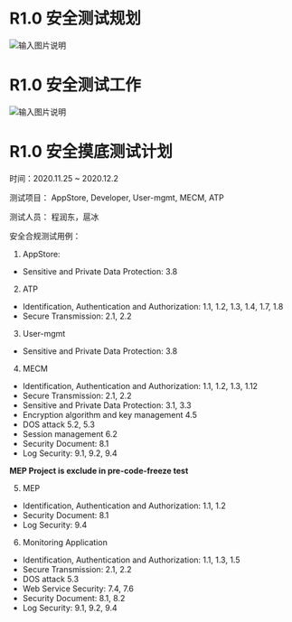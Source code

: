# R1.0 安全测试规划

![输入图片说明](https://images.gitee.com/uploads/images/2020/0814/111024_641ff307_5645267.png "测试领域分类-v0.2.png")

# R1.0 安全测试工作

![输入图片说明](https://images.gitee.com/uploads/images/2020/1125/115446_aaf615c4_7785218.png "安全测试流程.png")

# R1.0 安全摸底测试计划

时间：2020.11.25 ~ 2020.12.2

测试项目： AppStore, Developer, User-mgmt, MECM, ATP

测试人员：  程润东，扈冰

安全合规测试用例：
1. AppStore:
 - Sensitive and Private Data Protection: 3.8
 
2. ATP
 - Identification, Authentication and Authorization: 1.1, 1.2, 1.3, 1.4, 1.7, 1.8
 - Secure Transmission: 2.1, 2.2
 
3. User-mgmt
- Sensitive and Private Data Protection: 3.8

4. MECM 
 - Identification, Authentication and Authorization: 1.1, 1.2, 1.3, 1.12
 - Secure Transmission: 2.1, 2.2
 - Sensitive and Private Data Protection: 3.1, 3.3
 - Encryption algorithm and key management 4.5
 - DOS attack 5.2, 5.3
 - Session management 6.2
 - Security Document: 8.1
 - Log Security: 9.1, 9.2, 9.4

**MEP Project is exclude in pre-code-freeze test**

5. MEP
 - Identification, Authentication and Authorization: 1.1, 1.2
 - Security Document: 8.1
 - Log Security: 9.4

6. Monitoring Application
 - Identification, Authentication and Authorization: 1.1, 1.3, 1.5
 - Secure Transmission: 2.1, 2.2
 - DOS attack  5.3
 - Web Service Security: 7.4, 7.6
 - Security Document: 8.1, 8.2
 - Log Security: 9.1, 9.2, 9.4
